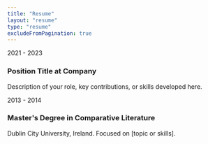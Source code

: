 ```yaml
---
title: "Resume"
layout: "resume"
type: "resume"
excludeFromPagination: true
---
```



<div class="timeline-item">
    <div class="timeline-date">2021 - 2023</div>
    <div class="timeline-content">
        <h3>Position Title at Company</h3>
        <p>Description of your role, key contributions, or skills developed here.</p>
    </div>
</div>

<div class="timeline-item">
    <div class="timeline-date">2013 - 2014</div>
    <div class="timeline-content">
        <h3>Master's Degree in Comparative Literature</h3>
        <p>Dublin City University, Ireland. Focused on [topic or skills].</p>
    </div>
</div>
